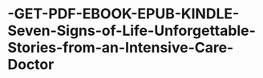 # -GET-PDF-EBOOK-EPUB-KINDLE-Seven-Signs-of-Life-Unforgettable-Stories-from-an-Intensive-Care-Doctor